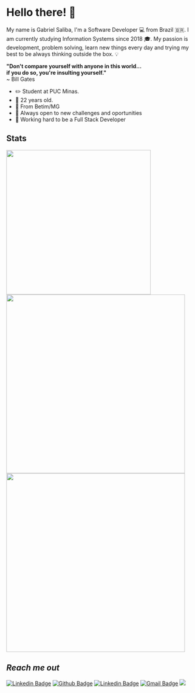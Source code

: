 # Hello there!  👋

My name is Gabriel Saliba, I'm a Software Developer 💻 from Brazil 🇧🇷. 
I am currently studying Information Systems since 2018 🎓.
My passion is development, problem solving, learn new things every day and trying my best to be always thinking outside the box. 💡

**"Don't compare yourself with anyone in this world...**<br>
**if you do so, you're insulting yourself."**<br>
~ Bill Gates

- ✏️ Student at PUC Minas.
-  🎂 22 years old.
-  📍 From Betim/MG
- 🧪 Always open to new challenges and oportunities
- 🚀 Working hard to be a Full Stack Developer

## Stats 

 <img width="380px" src="https://github-readme-stats.vercel.app/api/top-langs/?username=GabrielSaliba&langs_count=6&theme=radical&layout=compact"/> 
 <img width="470px" src="https://github-readme-stats.vercel.app/api?username=GabrielSaliba&hide=issues,contribs&count_private=true&show_icons=true&theme=radical&custom_title=My Github Stats"/>
 <img width="470px" src="https://github-readme-stats.vercel.app/api/wakatime?username=GabrielSaliba&theme=radical"/> 

 
## *Reach me out*

 [![Linkedin Badge](https://img.shields.io/badge/-LinkedIn-blue?style=flat-square&logo=Linkedin&logoColor=white&link=https://www.linkedin.com/in/gabriel-saliba-a80a5514a/)](https://www.linkedin.com/in/gabriel-saliba-a80a5514a/) [![Github Badge](https://img.shields.io/badge/-Github-black?style=flat-square&logo=Github&logoColor=white&link=https://github.com/GabrielSaliba)](https://github.com/GabrielSaliba) [![Linkedin Badge](https://img.shields.io/badge/-Instagram-purple?style=flat-square&logo=Instagram&logoColor=white&link=https://www.instagram.com/gabriels.exe/)](https://www.instagram.com/gabriels.exe/) [![Gmail Badge](https://img.shields.io/badge/-Gmail-c14438?style=flat-square&logo=Gmail&logoColor=white&link=mailto:gabriel.saliba.179@gmail.com)](mailto:gabriel.saliba.179@gmail.com) ![](https://komarev.com/ghpvc/?username=GabrielSaliba&color=brightgreen)
